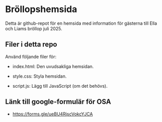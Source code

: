 # Bröllopshemsida

Detta är github-repot för en hemsida med information för gästerna till Ella och Liams bröllop juli 2025.

## Filer i detta repo

Använd följande filer för:

- index.html: Den uvudsakliga hemsidan.

- style.css: Styla hemsidan.

- script.js: Lägg till JavaScript (om det behövs).

## Länk till google-formulär för OSA

- <https://forms.gle/ueBU4RjscVokcYJCA>
